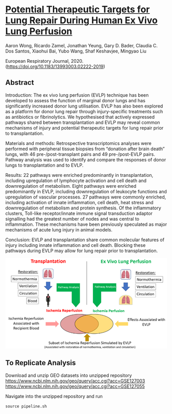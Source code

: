 # [Potential Therapeutic Targets for Lung Repair During Human Ex Vivo Lung Perfusion](https://doi.org/10.1183/13993003.02222-2019)

Aaron Wong,
	Ricardo Zamel,
	Jonathan Yeung,
	Gary D. Bader,
	Claudia C. Dos Santos,
	Xiaohui Bai,
	Yubo Wang,
	Shaf Keshavjee,
	Mingyao Liu

European Respiratory Journal, 2020. (https://doi.org/10.1183/13993003.02222-2019)

## Abstract
Introduction: The ex vivo lung perfusion (EVLP) technique has been developed to assess the function of marginal donor lungs and has significantly increased donor lung utilisation. EVLP has also been explored as a platform for donor lung repair through injury-specific treatments such as antibiotics or fibrinolytics. We hypothesised that actively expressed pathways shared between transplantation and EVLP may reveal common mechanisms of injury and potential therapeutic targets for lung repair prior to transplantation.

Materials and methods: Retrospective transcriptomics analyses were performed with peripheral tissue biopsies from “donation after brain death” lungs, with 46 pre-/post-transplant pairs and 49 pre-/post-EVLP pairs. Pathway analysis was used to identify and compare the responses of donor lungs to transplantation and to EVLP.

Results: 22 pathways were enriched predominantly in transplantation, including upregulation of lymphocyte activation and cell death and downregulation of metabolism. Eight pathways were enriched predominantly in EVLP, including downregulation of leukocyte functions and upregulation of vascular processes. 27 pathways were commonly enriched, including activation of innate inflammation, cell death, heat stress and downregulation of metabolism and protein synthesis. Of the inflammatory clusters, Toll-like receptor/innate immune signal transduction adaptor signalling had the greatest number of nodes and was central to inflammation. These mechanisms have been previously speculated as major mechanisms of acute lung injury in animal models.

Conclusion: EVLP and transplantation share common molecular features of injury including innate inflammation and cell death. Blocking these pathways during EVLP may allow for lung repair prior to transplantation.

![](img/comparing_transplant_and_EVLP.png)

## To Replicate Analysis

Download and unzip GEO datasets into unzipped repository 
https://www.ncbi.nlm.nih.gov/geo/query/acc.cgi?acc=GSE127003
https://www.ncbi.nlm.nih.gov/geo/query/acc.cgi?acc=GSE127055

Navigate into the unzipped repository and run
```
source pipeline.sh
```
